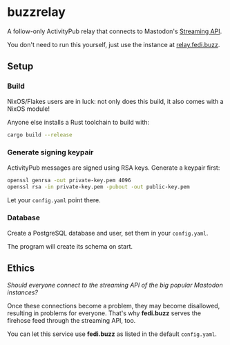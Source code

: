 # buzzrelay

A follow-only ActivityPub relay that connects to Mastodon's [Streaming
API](https://docs.joinmastodon.org/methods/streaming/#public).

You don't need to run this yourself, just use the instance at
[relay.fedi.buzz](https://relay.fedi.buzz/).

## Setup

### Build

NixOS/Flakes users are in luck: not only does this build, it also
comes with a NixOS module!

Anyone else installs a Rust toolchain to build with:

```bash
cargo build --release
```

### Generate signing keypair

ActivityPub messages are signed using RSA keys. Generate a keypair
first:

```bash
openssl genrsa -out private-key.pem 4096
openssl rsa -in private-key.pem -pubout -out public-key.pem
```

Let your `config.yaml` point there.

### Database

Create a PostgreSQL database and user, set them in your `config.yaml`.

The program will create its schema on start.

## Ethics

*Should everyone connect to the streaming API of the big popular
Mastodon instances?*

Once these connections become a problem, they may become disallowed,
resulting in problems for everyone. That's why **fedi.buzz** serves
the firehose feed through the streaming API, too.

You can let this service use **fedi.buzz** as listed in the default
`config.yaml`.
